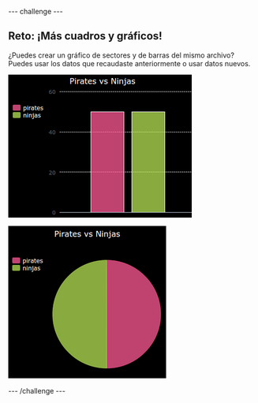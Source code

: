 --- challenge ---
## Reto: ¡Más cuadros y gráficos! 

¿Puedes crear un gráfico de sectores y de barras del mismo archivo? Puedes usar los datos que recaudaste anteriormente o usar datos nuevos. 

![screenshot](images/pets-pn-bar.png)

![screenshot](images/pets-pn.png)

--- /challenge ---



